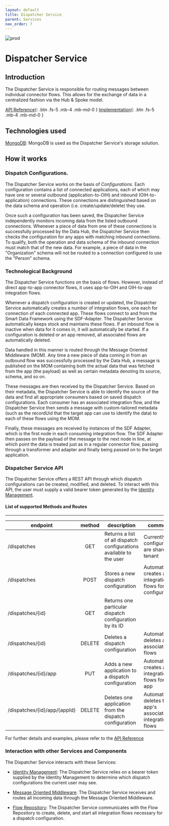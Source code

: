 ```yaml
---
layout: default
title: Dispatcher Service
parent: Services
nav_order: 7
---
```

<!-- Description Guidelines

Please note:
Use the full links to reference other files or images! Relative links will not work under our theme settings.
-->

<!-- please choose the appropriate batch and delete/comment the others  -->
![prod](https://img.shields.io/badge/Status-Production-brightgreen.svg)

# **Dispatcher Service** <!-- make sure spelling is consistent with other sources and within this document -->

## Introduction
<!-- 2 sentences: what does it do and how -->

The Dispatcher Service is responsible for routing messages between individual connector flows. This allows for the exchange of data in a centralized fashion via the Hub & Spoke model.

[API Reference](http://dispatcher-service.openintegrationhub.com/api-docs/){: .btn .fs-5 .mb-4 .mb-md-0 }
[Implementation](https://github.com/openintegrationhub/openintegrationhub/tree/master/services/dispatcher-service){: .btn .fs-5 .mb-4 .mb-md-0 }
<!-- [Service File](){: .btn .fs-5 .mb-4 .mb-md-0 } -->

## Technologies used
<!-- please name and elaborate on other technologies or standards the service uses -->
[MongoDB](https://www.mongodb.com/): MongoDB is used as the Dispatcher Service's storage solution.

## How it works
<!-- describe core functionalities and underlying concepts in more detail -->
### Dispatch Configurations.

The Dispatcher Service works on the basis of *Configurations*. Each configuration contains a list of connected applications, each of which may have one or several outbound (application-to-OIH) and inbound (OIH-to-application) connections. These connections are distinguished based on the data schema and operation (i.e. create/update/delete) they use.

Once such a configuration has been saved, the Dispatcher Service independently monitors incoming data from the listed outbound connections. Whenever a piece of data from one of these connections is successfully processed by the Data Hub, the Dispatcher Service then checks the configuration for any apps with matching inbound connections. To qualify, both the operation and data schema of the inbound connection must match that of the new data. For example, a piece of data in the "Organization" schema will not be routed to a connection configured to use the "Person" schema.

### Technological Background

The Dispatcher Service functions on the basis of flows. However, instead of direct app-to-app connector flows, it uses app-to-OIH and OIH-to-app integration flows.

Whenever a dispatch configuration is created or updated, the Dispatcher Service automatically creates a number of integration flows, one each for connection of each connected app. These flows connect to and from the Smart Data Framework using the SDF-Adapter. The Dispatcher Service automatically keeps stock and maintains these flows. If an inbound flow is inactive when data for it comes in, it will automatically be started. If a configuration is deleted or an app removed, all associated flows are automatically deleted.

Data handled in this manner is routed through the Message Oriented Middleware (MOM). Any time a new piece of data coming in from an outbound flow was successfully processed by the Data Hub, a message is published on the MOM containing both the actual data that was fetched from the app (the payload) as well as certain metadata denoting its source, schema, and so on.

These messages are then received by the Dispatcher Service. Based on their metadata, the Dispatcher Service is able to identify the source of the data and find all appropriate consumers based on saved dispatch configurations. Each consumer has an associated integration flow, and the Dispatcher Service then sends a message with custom-tailored metadata (such as the recordUid that the target app can use to identify the data) to each of these flows using the MOM.

Finally, these messages are received by instances of the SDF Adapter, which is the first node in each consuming integration flow. The SDF Adapter then passes on the payload of the message to the next node in line, at which point the data is treated just as in a regular connector flow, passing through a transformer and adapter and finally being passed on to the target application.


### Dispatcher Service API
 The Dispatcher Service offers a REST API through which dispatch configurations can be created, modified, and deleted. To interact with this API, the user must supply a valid bearer token generated by the [Identity Management](https://openintegrationhub.github.io//docs/Services/IdentityManagement.html).

#### List of supported Methods and Routes
------------------------------------

| endpoint        | method           | description  | comments |
| ------------- |:-------------:| -----|------|
| /dispatches | GET | Returns a list of all dispatch configurations available to the user | Currently, all configurations are shared by tenant |
| /dispatches | POST | Stores a new dispatch configuration | Automatically creates all integration flows for this configuration |
| /dispatches/{id} | GET | Returns one particular dispatch configuration by its ID | |
| /dispatches/{id} | DELETE | Deletes a dispatch configuration | Automatically deletes all associated flows |
| /dispatches/{id}/app | PUT | Adds a new application to a dispatch configuration | Automatically creates all integration flows for the app |
| /dispatches/{id}/app/{appId} | DELETE | Deletes one application from the dispatch configuration | Automatically deletes the app's associated integration flows |

For further details and examples, please refer to the [API Reference](http://dispatcher-service.openintegrationhub.com/api-docs/)

### Interaction with other Services and Components
The Dispatcher Service interacts with these Services:

- [Identity Management](https://openintegrationhub.github.io//docs/Services/IdentityManagement.html): The Dispatcher Service relies on a bearer token supplied by the Identity Management to determine which dispatch configurations the current user may see.

- [Message Oriented Middleware](https://openintegrationhub.github.io//docs/Services/MessageOrientedMiddleware.html): The Dispatcher Service receives and routes all incoming data through the Message Oriented Middleware.

- [Flow Repository](https://openintegrationhub.github.io//docs/Services/FlowRepository.html): The Dispatcher Service communicates with the Flow Repository to create, delete, and start all integration flows necessary for a dispatch configuration.
